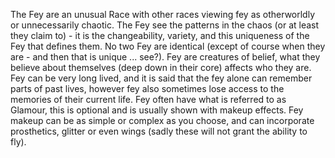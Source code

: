 The Fey are an unusual Race with other races viewing fey as otherworldly or unnecessarily chaotic. The Fey see the patterns in the chaos (or at least they claim to) - it is the changeability, variety, and this uniqueness of the Fey that defines them. No two Fey are identical (except of course when they are - and then that is unique ... see?). Fey are creatures of belief, what they believe about themselves (deep down in their core) affects who they are. Fey can be very long lived, and it is said that the fey alone can remember parts of past lives, however fey also sometimes lose access to the memories of their current life. Fey often have what is referred to as Glamour, this is optional and is usually shown with makeup effects. Fey makeup can be as simple or complex as you choose, and can incorporate prosthetics, glitter or even wings (sadly these will not grant the ability to fly).